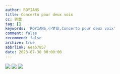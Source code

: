 ```yaml
---
author: ROYIANS
title: Concerto pour deux voix
cc: 转载
tag: []
keywords: 'ROYIANS,小梦岛,Concerto pour deux voix'
comment: false
recommend: false
archive: true
abbrlink: 6eab7857
date: 2023-07-30 00:00:00
---
```


![](https://img.vidorra.life/pasteimageintomarkdown/2023-07-30/180987942702800.png)
![](https://img.vidorra.life/pasteimageintomarkdown/2023-07-30/181003730486300.png)
![](https://img.vidorra.life/pasteimageintomarkdown/2023-07-30/181017887330800.png)
